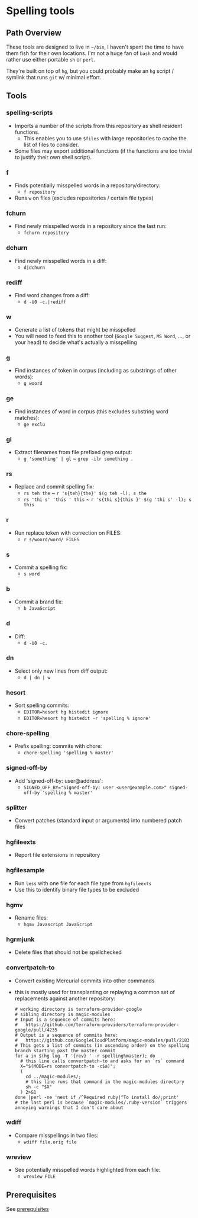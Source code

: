 # Spelling tools

## Path Overview

These tools are designed to live in `~/bin`, I haven't spent the time to have
them fish for their own locations. I'm not a huge fan of `bash` and would rather
use either portable `sh` or `perl`.

They're built on top of `hg`, but you could probably make an `hg`
script / symlink that runs `git` w/ minimal effort.

## Tools

### spelling-scripts
- Imports a number of the scripts from this repository as shell
  resident functions.
  - This enables you to use `$files` with large repositories to
    cache the list of files to consider.
- Some files may export additional functions (if the functions
  are too trivial to justify their own shell script).

### f

- Finds potentially misspelled words in a repository/directory:
  * `f repository`
- Runs `w` on files (excludes repositories / certain file types)

### fchurn

- Find newly misspelled words in a repository since the last run:
  * `fchurn repository`

### dchurn

- Find newly misspelled words in a diff:
  * `d|dchurn`

### rediff

- Find word changes from a diff:
  * `d -U0 -c.|rediff`

### w

- Generate a list of tokens that might be misspelled
- You will need to feed this to another tool (`Google Suggest`, `MS Word`, ..., or
  your head) to decide what's actually a misspelling

### g

- Find instances of token in corpus (including as substrings of other words):
  * `g woord`

### ge

- Find instances of word in corpus (this excludes substring word matches):
  * `ge exclu`

### gl

- Extract filenames from file prefixed grep output:
  * `g 'something' | gl` ~ `grep -ilr something . `

### rs

- Replace and commit spelling fix:
  * `rs teh the` ~ `r 's{teh}{the}' $(g teh -l); s the`
  * `rs 'thi s' 'this ' this` ~ `r 's{thi s}{this }' $(g 'thi s' -l); s this`

### r

- Run replace token with correction on FILES:
  * `r s/woord/word/ FILES`

### s

- Commit a spelling fix:
  * `s word`

### b

- Commit a brand fix:
  * `b JavaScript`

### d

- Diff:
  * `d -U0 -c.`

### dn

- Select only new lines from diff output:
  * `d | dn | w`

### hesort

- Sort spelling commits:
  * `EDITOR=hesort hg histedit ignore`
  * `EDITOR=hesort hg histedit -r 'spelling % ignore'`

### chore-spelling

- Prefix spelling: commits with chore:
  * `chore-spelling 'spelling % master'`

### signed-off-by

- Add 'signed-off-by: user@address':
  * `SIGNED_OFF_BY="Signed-off-by: user <user@example.com>" signed-off-by 'spelling % master'`

### splitter

- Convert patches (standard input or arguments) into numbered patch files

### hgfileexts

- Report file extensions in repository

### hgfilesample

- Run `less` with one file for each file type from `hgfileexts`
- Use this to identify binary file types to be excluded

### hgmv

- Rename files:
  * `hgmv Javascript JavaScript`

### hgrmjunk

- Delete files that should not be spellchecked

### convertpatch-to

- Convert existing Mercurial commits into other commands
- this is mostly used for transplanting or replaying a common set of replacements against another repository:

    ```
    # working directory is terraform-provider-google
    # sibling directory is magic-modules
    # Input is a sequence of commits here:
    #   https://github.com/terraform-providers/terraform-provider-google/pull/4235
    # Output is a sequence of commits here:
    #   https://github.com/GoogleCloudPlatform/magic-modules/pull/2183
    # This gets a list of commits (in ascending order) on the spelling branch starting past the master commit
    for a in $(hg log -T '{rev} ' -r spelling%master); do
      # this line calls convertpatch-to and asks for an `rs` command
      X="$(MODE=rs convertpatch-to -c$a)";
      (
        cd ../magic-modules/;
        # this line runs that command in the magic-modules directory
        sh -c "$X"
      ) 2>&1
    done |perl -ne 'next if /^Required ruby|^To install do/;print'
    # the last perl is because `magic-modules/.ruby-version` triggers annoying warnings that I don't care about
    ```

### wdiff

- Compare misspellings in two files:
  * `wdiff file.orig file`

### wreview

- See potentially misspelled words highlighted from each file:
  * `wreview FILE`

## Prerequisites

See [prerequisites](prerequisites.md)
